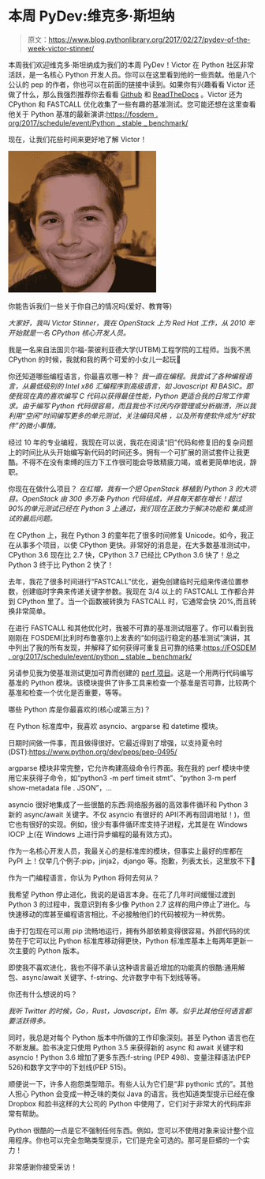 # 本周 PyDev:维克多·斯坦纳

> 原文：<https://www.blog.pythonlibrary.org/2017/02/27/pydev-of-the-week-victor-stinner/>

本周我们欢迎维克多·斯坦纳成为我们的本周 PyDev！Victor 在 Python 社区非常活跃，是一名核心 Python 开发人员。你可以在这里看到他的一些贡献。他是八个公认的 pep 的作者，你也可以在前面的链接中读到。如果你有兴趣看看 Victor 还做了什么，那么我强烈推荐你去看看 [Github](https://github.com/haypo) 和 [ReadTheDocs](http://haypo-notes.readthedocs.io/) 。Victor 还为 CPython 和 FASTCALL 优化收集了一些有趣的基准测试。您可能还想在这里查看他关于 Python 基准的最新演讲:[https://fosdem . org/2017/schedule/event/Python _ stable _ benchmark/](https://fosdem.org/2017/schedule/event/python_stable_benchmark/)

现在，让我们花些时间来更好地了解 Victor！

![](img/50298313266c421d08ab84f079751038.png)

你能告诉我们一些关于你自己的情况吗(爱好、教育等)

*大家好，我叫 Victor Stinner，我在 OpenStack 上为 Red Hat 工作，从 2010 年开始就是一名 CPython 核心开发人员。*

我是一名来自法国贝尔福-蒙彼利亚德大学(UTBM)工程学院的工程师。当我不黑 CPython 的时候，我就和我的两个可爱的小女儿一起玩🙂

你还知道哪些编程语言，你最喜欢哪一种？
 *我一直在编程。我尝试了各种编程语言，从最低级别的 Intel x86 汇编程序到高级语言，如 Javascript 和 BASIC。即使我现在真的喜欢编写 C 代码以获得最佳性能，Python 更适合我的日常工作需求。由于编写 Python 代码很容易，而且我也不讨厌内存管理或分析崩溃，所以我利用“空闲”时间编写更多的单元测试，关注编码风格
，以及所有使软件成为“好软件”的微小事情。*

经过 10 年的专业编程，我现在可以说，我花在阅读“旧”代码和修复旧的复杂问题上的时间比从头开始编写新代码的时间还多。拥有一个可扩展的测试套件让我更酷。不得不在没有束缚的压力下工作很可能会导致精疲力竭，或者更简单地说，辞职。

你现在在做什么项目？
 *在红帽，我有一个把 OpenStack 移植到 Python 3 的大项目。OpenStack 由 300 多万条 Python 代码组成，并且每天都在增长！超过 90%的单元测试已经在 Python 3 上通过，我们现在正致力于解决功能和
集成测试的最后问题。*

在 CPython 上，我在 Python 3 的童年花了很多时间修复 Unicode。如今，我正在从事多个项目，以使 CPython 更快。非常好的消息是，在大多数基准测试中，CPython 3.6 现在比 2.7 快，CPython 3.7 已经比 CPython 3.6 快了！总之 Python 3 终于比 Python 2 快了！

去年，我花了很多时间进行“FASTCALL”优化，避免创建临时元组来传递位置参数，创建临时字典来传递关键字参数。我现在 3/4 以上的 FASTCALL 工作都合并到 CPython 里了。当一个函数被转换为 FASTCALL 时，它通常会快 20%,而且转换非常简单。

在进行 FASTCALL 和其他优化时，我被不可靠的基准测试阻塞了。你可以看到我刚刚在 FOSDEM(比利时布鲁塞尔)上发表的“如何运行稳定的基准测试”演讲，其中列出了我的所有发现，并解释了如何获得可重复且可靠的结果:[https://FOSDEM . org/2017/schedule/event/python _ stable _ benchmark/](https://fosdem.org/2017/schedule/event/python_stable_benchmark/)

另请参见我为使基准测试更加可靠而创建的 [perf 项目](https://pypi.python.org/pypi/perf)。这是一个用两行代码编写基准的 Python 模块。该模块提供了许多工具来检查一个基准是否可靠，比较两个基准和检查一个优化是否重要，等等。

哪些 Python 库是你最喜欢的(核心或第三方)？

在 Python 标准库中，我喜欢 asyncio、argparse 和 datetime 模块。

日期时间做一件事，而且做得很好。它最近得到了增强，以支持夏令时(DST):https://www.python.org/dev/peps/pep-0495/

argparse 模块非常完整，它允许构建高级命令行界面。我在我的 perf 模块中使用它来获得子命令，如“python3 -m perf timeit stmt”、“python 3-m perf show-metadata file . JSON”，...

asyncio 很好地集成了一些很酷的东西:网络服务器的高效事件循环和 Python 3 新的 async/await 关键字。不仅 asyncio 有很好的 API(不再有回调地狱！)，但它也有很好的实现。例如，很少有事件循环库支持子进程，尤其是在 Windows IOCP 上(在 Windows 上进行异步编程的最有效方式)。

作为一名核心开发人员，我最关心的是标准库的模块，但事实上最好的库都在 PyPI 上！仅举几个例子:pip，jinja2，django 等。抱歉，列表太长，这里放不下🙂

作为一门编程语言，你认为 Python 将何去何从？

我希望 Python 停止进化，我说的是语言本身。在花了几年时间缓慢过渡到 Python 3 的过程中，我意识到有多少像 Python 2.7 这样的用户停止了进化。与快速移动的库甚至编程语言相比，不必接触他们的代码被视为一种优势。

由于打包现在可以用 pip 流畅地运行，拥有外部依赖变得很容易。外部代码的优势在于它可以比 Python 标准库移动得更快，Python 标准库基本上每两年更新一次主要的 Python 版本。

即使我不喜欢进化，我也不得不承认这种语言最近增加的功能真的很酷:通用解包、async/await 关键字、f-string、允许数字中有下划线等等。

你还有什么想说的吗？

*我听 Twitter 的时候，Go，Rust，Javascript，Elm 等。似乎比其他任何语言都要活跃得多。*

同时，我总是对每个 Python 版本中所做的工作印象深刻。甚至 Python 语言也在不断发展。脸书决定只使用 Python 3.5 来获得新的 async 和 await 关键字和 asyncio！Python 3.6 增加了更多东西:f-string (PEP 498)、变量注释语法(PEP 526)和数字文字中的下划线(PEP 515)。

顺便说一下，许多人抱怨类型暗示。有些人认为它们是“非 pythonic 式的”。其他人担心 Python 会变成一种乏味的类似 Java 的语言。我也知道类型提示已经在像 Dropbox 和脸书这样的大公司的 Python 中使用了，它们对于非常大的代码库非常有帮助。

Python 很酷的一点是它不强制任何东西。例如，您可以不使用对象来设计整个应用程序。你也可以完全忽略类型提示，它们是完全可选的。那可是巨蟒的一个实力！

非常感谢你接受采访！